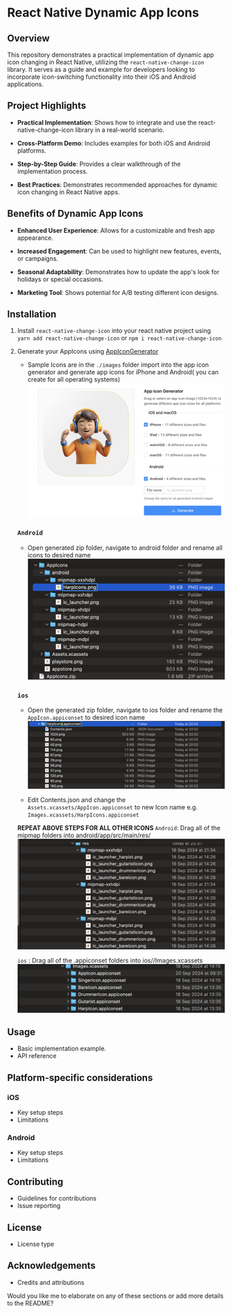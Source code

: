 # React Native Dynamic App Icons

## Overview

This repository demonstrates a practical implementation of dynamic app icon changing in React Native, utilizing the `react-native-change-icon` library. It serves as a guide and example for developers looking to incorporate icon-switching functionality into their iOS and Android applications.

## Project Highlights

- **Practical Implementation**: Shows how to integrate and use the react-native-change-icon library in a real-world scenario.

- **Cross-Platform Demo**: Includes examples for both iOS and Android platforms.

- **Step-by-Step Guide**: Provides a clear walkthrough of the implementation process.

- **Best Practices**: Demonstrates recommended approaches for dynamic icon changing in React Native apps.

## Benefits of Dynamic App Icons

- **Enhanced User Experience**: Allows for a customizable and fresh app appearance.

- **Increased Engagement**: Can be used to highlight new features, events, or campaigns.

- **Seasonal Adaptability**: Demonstrates how to update the app's look for holidays or special occasions.

- **Marketing Tool**: Shows potential for A/B testing different icon designs.

## Installation

1. Install `react-native-change-icon` into your react native project using
   `yarn add react-native-change-icon` or `npm i react-native-change-icon`

2. Generate your AppIcons using [AppIconGenerator](https://www.appicon.co/)

   - Sample Icons are in the `./images` folder import into the app icon generator and generate app icons for iPhone and Android( you can create for all operating systems)
     <img alt="App Generator" src="./images/GenerateAppIcon.png"  />

   ### `Android`

   - Open generated zip folder, navigate to android folder and rename all icons to desired name
     <img alt="App Icon rename" src="./images/renameicon.png"  /></br>

   ### `ios`

   - Open the generated zip folder, navigate to ios folder and rename the `AppIcon.appiconset` to desired icon name
     <img alt="App Icon rename" src="./images/renameIos.png"  />

   - Edit Contents.json and change the `Assets.xcassets/AppIcon.appiconset` to new Icon name e.g. `Images.xcassets/HarpIcons.appiconset`

   **REPEAT ABOVE STEPS FOR ALL OTHER ICONS**
   `Android`: Drag all of the mipmap folders into android/app/src/main/res/
   <img alt="Android folder" src="./images/AndroidDone.png"  />

   `ios` : Drag all of the .appiconset folders into ios/<app-name>/Images.xcassets
   <img alt="Android folder" src="./images/iosDone.png"  />

## Usage

- Basic implementation example.
- API reference

## Platform-specific considerations

### iOS

- Key setup steps
- Limitations

### Android

- Key setup steps
- Limitations

## Contributing

- Guidelines for contributions
- Issue reporting

## License

- License type

## Acknowledgements

- Credits and attributions

Would you like me to elaborate on any of these sections or add more details to the README?
